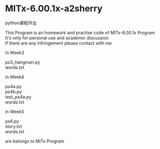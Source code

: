# MITx-6.00.1x-a2sherry
python课程作业

This Program is an homework and practise code of MITx-6.00.1x Program  
It's only for personal use and academic discussion  
If there are any infringement please contact with me


in Week3

ps3_hangman.py  
words.txt  

in Week4

ps4a.py  
ps4b.py  
test_ps4a.py  
words.txt  

in Week5

ps6.py  
story.txt  
words.txt  

are belongs to MITx Program




